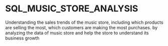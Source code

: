 # SQL_MUSIC_STORE_ANALYSIS
Understanding the sales trends of the music store, including which products are selling the most, which customers are making the most purchases. by analyzing the data of music store and help the store to understand its business growth
